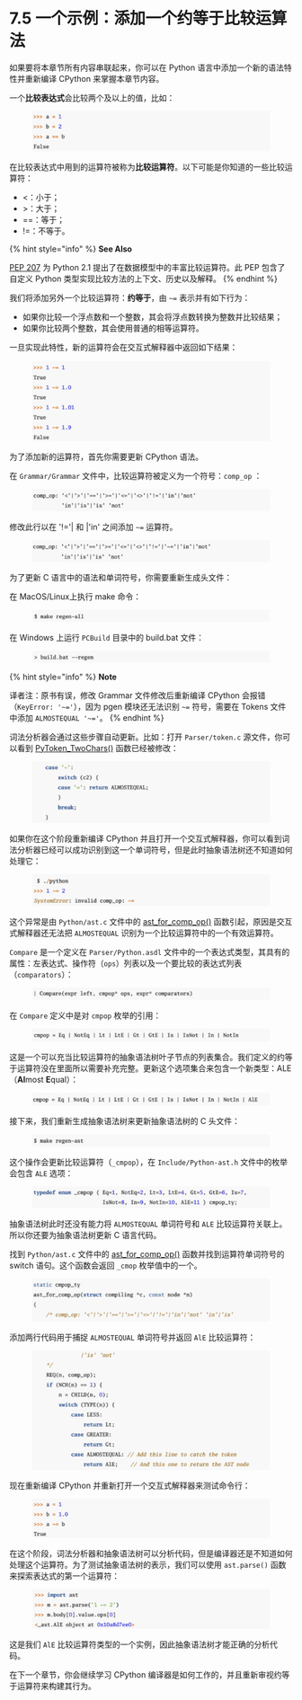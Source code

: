 # 7.5 一个示例：添加一个约等于比较运算法

如果要将本章节所有内容串联起来，你可以在 Python 语言中添加一个新的语法特性并重新编译 CPython 来掌握本章节内容。

一个**比较表达式**会比较两个及以上的值，比如：

<figure><img src="../.gitbook/assets/图7.5.1 比较表达式.png" alt=""><figcaption></figcaption></figure>

在比较表达式中用到的运算符被称为**比较运算符**。以下可能是你知道的一些比较运算符：

* <：小于；
* \>：大于；
* \==：等于；
* !=：不等于。

{% hint style="info" %}
**See Also**

[PEP 207](https://peps.python.org/pep-0207/) 为 Python 2.1 提出了在数据模型中的丰富比较运算符。此 PEP 包含了自定义 Python 类型实现比较方法的上下文、历史以及解释。
{% endhint %}

我们将添加另外一个比较运算符：**约等于**，由 `~=` 表示并有如下行为：

* 如果你比较一个浮点数和一个整数，其会将浮点数转换为整数并比较结果；
* 如果你比较两个整数，其会使用普通的相等运算符。

一旦实现此特性，新的运算符会在交互式解释器中返回如下结果：

<figure><img src="../.gitbook/assets/图7.5.2 约等于表达式.png" alt=""><figcaption></figcaption></figure>

为了添加新的运算符，首先你需要更新 CPython 语法。

在 `Grammar/Grammar` 文件中，比较运算符被定义为一个符号：`comp_op` ：

<figure><img src="../.gitbook/assets/图7.5.3 comp_op定义.png" alt=""><figcaption></figcaption></figure>

修改此行以在 '!='| 和 |'in' 之间添加 `~=` 运算符。

<figure><img src="../.gitbook/assets/图7.5.4 修改语法.png" alt=""><figcaption></figcaption></figure>

为了更新 C 语言中的语法和单词符号，你需要重新生成头文件：

在 MacOS/Linux上执行 make 命令：

<figure><img src="../.gitbook/assets/图7.5.5 重新生成语法.png" alt=""><figcaption></figcaption></figure>

在 Windows 上运行 `PCBuild` 目录中的 build.bat 文件：

<figure><img src="../.gitbook/assets/图7.5.6 在Windows上重新生成语法.png" alt=""><figcaption></figcaption></figure>

{% hint style="info" %}
**Note**

译者注：原书有误，修改 Grammar 文件修改后重新编译 CPython 会报错（`KeyError: '~='`），因为 pgen 模块还无法识别 `~=` 符号，需要在 Tokens 文件中添加 `ALMOSTEQUAL '~='`。
{% endhint %}

词法分析器会通过这些步骤自动更新。比如：打开 `Parser/token.c` 源文件，你可以看到 [PyToken\_TwoChars()](https://github.com/python/cpython/blob/v3.9.0b1/Parser/token.c#L109) 函数已经被修改：

<figure><img src="../.gitbook/assets/图7.5.7 更新PyToken_TwoChars().png" alt=""><figcaption></figcaption></figure>

如果你在这个阶段重新编译 CPython 并且打开一个交互式解释器，你可以看到词法分析器已经可以成功识别到这一个单词符号，但是此时抽象语法树还不知道如何处理它：

<figure><img src="../.gitbook/assets/图7.5.8 系统错误.png" alt=""><figcaption></figcaption></figure>

这个异常是由 `Python/ast.c`  文件中的 [ast\_for\_comp\_op()](https://github.com/python/cpython/blob/v3.9.0b1/Python/ast.c#L1199) 函数引起，原因是交互式解释器还无法把 `ALMOSTEQUAL` 识别为一个比较运算符中的一个有效运算符。

`Compare` 是一个定义在 `Parser/Python.asdl` 文件中的一个表达式类型，其具有的属性：左表达式、操作符（`ops`）列表以及一个要比较的表达式列表（`comparators`）：

<figure><img src="../.gitbook/assets/图7.5.9 asdl中Compare定义.png" alt=""><figcaption></figcaption></figure>

在 `Compare` 定义中是对 `cmpop` 枚举的引用：

<figure><img src="../.gitbook/assets/图7.5.10 cmpop定义.png" alt=""><figcaption></figcaption></figure>

这是一个可以充当比较运算符的抽象语法树叶子节点的列表集合。我们定义的约等于运算符没在里面所以需要补充完整。更新这个选项集合来包含一个新类型：ALE（**Al**most **E**qual）：

<figure><img src="../.gitbook/assets/图7.5.11 修改cmpop定义.png" alt=""><figcaption></figcaption></figure>

接下来，我们重新生成抽象语法树来更新抽象语法树的 C 头文件：

<figure><img src="../.gitbook/assets/图7.5.12 重新生成抽象语法树结构.png" alt=""><figcaption></figcaption></figure>

这个操作会更新比较运算符（`_cmpop`），在 `Include/Python-ast.h` 文件中的枚举会包含 `ALE` 选项：

<figure><img src="../.gitbook/assets/图7.5.13 Python-ast.h中重新生成的_cmpop.png" alt=""><figcaption></figcaption></figure>

抽象语法树此时还没有能力将 `ALMOSTEQUAL` 单词符号和 `ALE` 比较运算符关联上。所以你还要为抽象语法树更新 C 语言代码。

找到 `Python/ast.c` 文件中的 [ast\_for\_comp\_op()](https://github.com/python/cpython/blob/v3.9.0b1/Python/ast.c#L1199) 函数并找到运算符单词符号的 switch 语句。这个函数会返回 `_cmop` 枚举值中的一个。

<figure><img src="../.gitbook/assets/图7.5.14 ast_for_comp_op定义1.png" alt=""><figcaption></figcaption></figure>

添加两行代码用于捕捉 `ALMOSTEQUAL` 单词符号并返回 `AlE` 比较运算符：

<figure><img src="../.gitbook/assets/图7.5.15 ast_for_comp_op定义2.png" alt=""><figcaption></figcaption></figure>

现在重新编译 CPython 并重新打开一个交互式解释器来测试命令行：

<figure><img src="../.gitbook/assets/图7.5.16 执行约等于.png" alt=""><figcaption></figcaption></figure>

在这个阶段，词法分析器和抽象语法树可以分析代码，但是编译器还是不知道如何处理这个运算符。为了测试抽象语法树的表示，我们可以使用 `ast.parse()` 函数来探索表达式的第一个运算符：

<figure><img src="../.gitbook/assets/图7.5.17 用ast模块解析约等于.png" alt=""><figcaption></figcaption></figure>

这是我们 `AlE` 比较运算符类型的一个实例，因此抽象语法树才能正确的分析代码。

在下一个章节，你会继续学习 CPython 编译器是如何工作的，并且重新审视约等于运算符来构建其行为。
